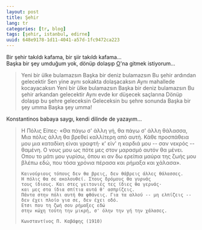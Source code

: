 ```yaml
---
layout: post
title: Şehir
lang: tr
categories: [tr, blog]
tags: [şehir, istanbul, edirne]
uuid: 648e9178-1d11-4041-a57d-1fc9472ca223
---
```


Bir şehir takıldı kafama, bir şiir takıldı kafama...  
Başka bir şey umduğum yok, dönüp dolaşıp [O](http://tr.wikipedia.org/wiki/%C4%B0stanbul)'na gitmek istiyorum...  

<blockquote>
  <span>
    Yeni bir ülke bulamazsın
    Başka bir deniz bulamazsın
    Bu şehir ardından gelecektir
    Sen yine aynı sokakta dolaşacaksın
    Aynı mahallede kocayacaksın
    Yeni bir ülke bulamazsın
    Başka bir deniz bulamazsın
    Bu şehir arkandan gelecektir
    Aynı evde kır düşecek saçlarına
    Dönüp dolaşıp bu şehre geleceksin
    Geleceksin bu şehre sonunda
    Başka bir şey umma
    Başka şey umma!
  </span>
</blockquote>

Konstantinos babaya saygı, kendi dilinde de yazayım...

<blockquote>
  <span>
    Η Πόλις
    Είπες· «Θα πάγω σ' άλλη γή, θα πάγω σ' άλλη θάλασσα,
    Μια πόλις άλλη θα βρεθεί καλλίτερη από αυτή.
    Κάθε προσπάθεια μου μια καταδίκη είναι γραφτή·
    κ' είν' η καρδιά μου -- σαν νεκρός -- θαμένη.
    Ο νους μου ως πότε μες στον μαρασμό αυτόν θα μένει.
    Οπου το μάτι μου γυρίσω, όπου κι αν δω
    ερείπια μαύρα της ζωής μου βλέπω εδώ,
    που τόσα χρόνια πέρασα και ρήμαξα και χάλασα».

    Καινούριους τόπους δεν θα βρεις, δεν θάβρεις άλλες θάλασσες.
    Η πόλις θα σε ακολουθεί. Στους δρόμους θα γυρνάς
    τους ίδιους. Και στες γειτονιές τες ίδιες θα γερνάς·
    και μες στα ίδια σπίτια αυτά θ' ασπρίζεις.
    Πάντα στην πόλι αυτή θα φθάνεις. Για τα αλλού -- μη ελπίζεις --
    δεν έχει πλοίο για σε, δεν έχει οδό.
    Ετσι που τη ζωή σου ρήμαξες εδώ
    στην κώχη τούτη την μικρή, σ' όλην την γή την χάλασες.

    Κωνσταντίνος Π. Καβάφης (1910)
  </span>
</blockquote>
